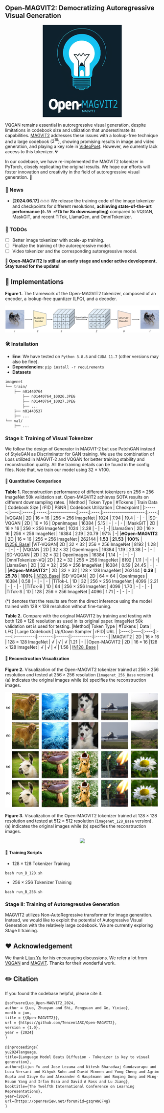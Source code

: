 ## Open-MAGVIT2: Democratizing Autoregressive Visual Generation
<p align="center">
<img src="./assets/Logo_2.png" height=300>
</p>

VQGAN remains essential in autoregressive visual generation, despite limitations in codebook size and utilization that underestimate its capabilities. [MAGVIT2](https://arxiv.org/abs/2310.05737) addresses these issues with a lookup-free technique and a large codebook ($2^{18}$), showing promising results in image and video generation, and playing a key role in [VideoPoet](https://arxiv.org/abs/2312.14125). However, we currently lack access to this tokenizer. :broken_heart:

In our codebase, we have re-implemented the MAGVIT2 tokenizer in PyTorch, closely replicating the original results. We hope our efforts will foster innovation and creativity in the field of autoregressive visual generation. :green_heart:

### 📰 News
* **[2024.06.17]** :fire::fire::fire: We release the training code of the image tokenizer and checkpoints for different resolutions, **achieving state-of-the-art performance (`0.39 rFID` for 8x downsampling)** compared to VQGAN, MaskGIT, and recent TiTok, LlamaGen, and OmniTokenizer.

### 🎤 TODOs
* [ ] Better image tokenizer with scale-up training.
* [ ] Finalize the training of the autoregressive model.
* [ ] Video tokenizer and the corresponding autoregressive model.

**🤗 Open-MAGVIT2 is still at an early stage and under active development. Stay tuned for the update!**


## 📖 Implementations

**Figure 1.** The framework of the Open-MAGVIT2 tokenizer, composed of an encoder, a lookup-free quantizer (LFQ), and a decoder.

<p align="center">
<img src="./assets/framework.png">
</p>


### 🛠️ Installation
- **Env**: We have tested on `Python 3.8.8` and `CUDA 11.7` (other versions may also be fine).
- **Dependencies**: `pip install -r requirements`
- **Datasets**
```
imagenet
└── train/
    ├── n01440764
        ├── n01440764_10026.JPEG
        ├── n01440764_10027.JPEG
        ├── ...
    ├── n01443537
    ├── ...
└── val/
    ├── ...
```

### Stage I: Training of Visual Tokenizer
<!-- * `Stage I Tokenizer Training`: -->
We follow the design of Generator in MAGVIT-2 but use PatchGAN instead of StyleGAN as Discriminator for GAN training. We use the combination of Loss utilized in MAGVIT-2 and VQGAN for better training stability and reconstruction quality. All the training details can be found in the config files. Note that, we train our model using 32 $\times$ V100.


#### 🍺 Quantitative Comparison

**Table 1.** Reconstruction performance of different tokenizers on $256 \times 256$ ImageNet 50k validation set. Open-MAGVIT2 achieves SOTA results on different downsampling rates.
| Method | Token Type | #Tokens | Train Data | Codebook Size | rFID | PSNR  | Codebook Utilization | Checkpoint |
|:------:|:----:|:-----:|:-----:|:-------------:|:----:|:----:|:---------------------:|:----:|
|VQGAN | 2D | 16 $\times$ 16 | 256 $\times$ 256 ImageNet  | 1024 | 7.94 | 19.4 | - | - |
|SD-VQGAN | 2D | 16 $\times$ 16 | OpenImages | 16384 | 5.15 | - | - | - |
|MaskGIT | 2D | 16 $\times$ 16 | 256 $\times$ 256 ImageNet  | 1024 | 2.28 | - | - | -|
|LlamaGen | 2D | 16 $\times$ 16 | 256 $\times$ 256 ImageNet  | 16384 | 2.19  | 20.79 | 97% | -|
|**:fire:Open-MAGVIT2** | 2D | 16 $\times$ 16 | 256 $\times$ 256 ImageNet | 262144 | **1.53** | **21.53** | **100%** | [IN256_Base](https://huggingface.co/TencentARC/Open-MAGVIT2/blob/main/imagenet_256_B.ckpt)|
|ViT-VQGAN| 2D | 32 $\times$ 32 | 256 $\times$ 256 ImageNet | 8192 | 1.28 |  - | - | - |
|VQGAN | 2D | 32 $\times$ 32 | OpenImages | 16384 | 1.19 | 23.38 | - | - |
|SD-VQGAN | 2D | 32 $\times$ 32 | OpenImages | 16384 | 1.14 | - | - | - |
|OmniTokenizer-VQ| 2D | 32 $\times$ 32 | 256 $\times$ 256 ImageNet | 8192 | 1.11 | -| - | -|
|LlamaGen | 2D | 32 $\times$ 32 | 256 $\times$ 256 ImageNet | 16384 | 0.59 | 24.45 | - | - |
|**:fire:Open-MAGVIT2*** | 2D | 32 $\times$ 32 | 128 $\times$ 128 ImageNet | 262144 | **0.39** | **25.78** | **100%** |[IN128_Base](https://huggingface.co/TencentARC/Open-MAGVIT2/blob/main/imagenet_128_B.ckpt)|
|SD-VQGAN | 2D | 64 $\times$ 64 | OpenImages | 16384 | 0.58 | - | - | - |
|TiTok-L | 1D | 32 |  256 $\times$ 256 ImageNet | 4096 | 2.21 | - | - | - |
|TiTok-B | 1D | 64 |  256 $\times$ 256 ImageNet | 4096 | 1.70 | - | - | - | 
|TiTok-S | 1D | 128 | 256 $\times$ 256 ImageNet | 4096  | 1.71 | - | - | - |

(*) denotes that the results are from the direct inference using the model trained with $128 \times 128$ resolution without fine-tuning.

<!-- |MAGVIT2 | 16 $\times$ 16 2D token | 128 $\times$ 128 ImageNet | 262144 | 1.21 | - | - | - | - |
|Open-MAGVIT2 | 16 $\times$ 16 2D token |  128 $\times$ 128 ImageNet | 262144 | 1.56 | - | 100% | [imagenet_128_Base](https://huggingface.co/TencentARC/Open-MAGVIT2/blob/main/imagenet_128_B.ckpt)|  -->


**Table 2.** Compare with the original MAGVIT2 by training and testing with both $128 \times 128$ resolution as used in its original paper. ImageNet 50k validation set is used for testing.
|Method| Token Type | #Tokens | Data | LFQ | Large Codebook | Up/Down Sampler | rFID| URL | 
|:----:|:----:|:----:|:----:|:----------:|:-------:|:------:|:----------:|:------:|
|MAGVIT2 | 2D | $16 \times 16$ | 128 $\times$ 128 ImageNet | √ |  √    |   √ |1.21 | - |
|Open-MAGVIT2 | 2D | $16 \times 16$ |128 $\times$ 128 ImageNet | √ |  √ |  √ | 1.56 | [IN128_Base](https://huggingface.co/TencentARC/Open-MAGVIT2/blob/main/imagenet_128_B.ckpt) |


#### :eyes: Reconstruction Visualization

**Figure 2.** Visualization of the Open-MAGVIT2 tokenizer trained at $256 \times 256$ resolution and tested at $256 \times 256$ resolution (`imagenet_256_Base` version). (a) indicates the original images while (b) specifies the reconstruction images.
<p align="center">
    <img src="./assets/case.png">
</p>


**Figure 3.** Visualization of the Open-MAGVIT2 tokenizer trained at $128 \times 128$ resolution and tested at $512 \times 512$ resolution (`imagenet_128_Base` version). (a) indicates the original images while (b) specifies the reconstruction images.
<p align="center">
    <img src="./assets/case_2.png">
</p>



#### 🚀 Training Scripts
* $128\times 128$ Tokenizer Training
```
bash run_B_128.sh
```

* $256\times 256$ Tokenizer Training
```
bash run_B_256.sh
```

### Stage II: Training of Autoregressive Generation
<!-- * `Stage II AutoRegressive Training`: -->
MAGVIT2 utilizes Non-AutoRegressive transformer for image generation. Instead, we would like to exploit the potential of Autogressive Visual Generation with the relatively large codebook. We are currently exploring Stage II training.


## ❤️ Acknowledgement
We thank [Lijun Yu](https://me.lj-y.com/) for his encouraging discussions. We refer a lot from [VQGAN](https://github.com/CompVis/taming-transformers) and [MAGVIT](https://github.com/google-research/magvit). Thanks for their wonderful work.

## ✏️ Citation
If you found the codebase helpful, please cite it.
```
@software{Luo_Open-MAGVIT2_2024,
author = {Luo, Zhuoyan and Shi, Fengyuan and Ge, Yixiao},
month = jun,
title = {{Open-MAGVIT2}},
url = {https://github.com/TencentARC/Open-MAGVIT2},
version = {1.0},
year = {2024}
}

@inproceedings{
yu2024language,
title={Language Model Beats Diffusion - Tokenizer is key to visual generation},
author={Lijun Yu and Jose Lezama and Nitesh Bharadwaj Gundavarapu and Luca Versari and Kihyuk Sohn and David Minnen and Yong Cheng and Agrim Gupta and Xiuye Gu and Alexander G Hauptmann and Boqing Gong and Ming-Hsuan Yang and Irfan Essa and David A Ross and Lu Jiang},
booktitle={The Twelfth International Conference on Learning Representations},
year={2024},
url={https://openreview.net/forum?id=gzqrANCF4g}
}
```
